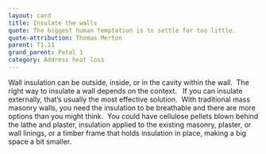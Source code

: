 ```yaml
---
layout: card
title: Insulate the walls
quote: The biggest human temptation is to settle for too little.
quote-attribution: Thomas Merton
parent: T1.11
grand_parent: Petal 1
category: Address heat loss
---
```


<p>Wall insulation can be outside, inside, or in the cavity within the wall.  The right way to insulate a wall depends on the context.   If you can insulate externally, that’s usually the most effective solution.  With traditional mass masonry walls, you need the insulation to be breathable and there are more options than you might think.  You could have cellulose pellets blown behind the lathe and plaster, insulation applied to the existing masonry, plaster, or wall linings, or a timber frame that holds insulation in place, making a big space a bit smaller.</p> 


